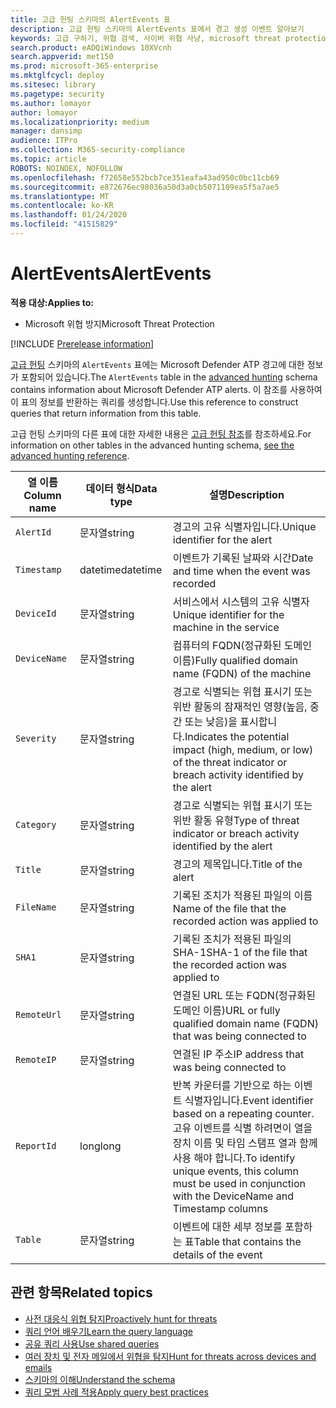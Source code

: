 ```yaml
---
title: 고급 헌팅 스키마의 AlertEvents 표
description: 고급 헌팅 스키마의 AlertEvents 표에서 경고 생성 이벤트 알아보기
keywords: 고급 구하기, 위협 검색, 사이버 위협 사냥, microsoft threat protection, microsoft 365, mtp, m365, 검색, 쿼리, 원격 분석, 스키마 참조, kusto, table, column, data type, description, alertevents, alert, 심각도, 범주
search.product: eADQiWindows 10XVcnh
search.appverid: met150
ms.prod: microsoft-365-enterprise
ms.mktglfcycl: deploy
ms.sitesec: library
ms.pagetype: security
ms.author: lomayor
author: lomayor
ms.localizationpriority: medium
manager: dansimp
audience: ITPro
ms.collection: M365-security-compliance
ms.topic: article
ROBOTS: NOINDEX, NOFOLLOW
ms.openlocfilehash: f72658e552bcb7ce351eafa43ad950c0bc11cb69
ms.sourcegitcommit: e872676ec98036a50d3a0cb5071109ea5f5a7ae5
ms.translationtype: MT
ms.contentlocale: ko-KR
ms.lasthandoff: 01/24/2020
ms.locfileid: "41515829"
---
```

# <a name="alertevents"></a><span data-ttu-id="77ca4-104">AlertEvents</span><span class="sxs-lookup"><span data-stu-id="77ca4-104">AlertEvents</span></span>

<span data-ttu-id="77ca4-105">**적용 대상:**</span><span class="sxs-lookup"><span data-stu-id="77ca4-105">**Applies to:**</span></span>
- <span data-ttu-id="77ca4-106">Microsoft 위협 방지</span><span class="sxs-lookup"><span data-stu-id="77ca4-106">Microsoft Threat Protection</span></span>

[!INCLUDE [Prerelease information](../includes/prerelease.md)]

<span data-ttu-id="77ca4-107">[고급 헌팅](advanced-hunting-overview.md) 스키마의 `AlertEvents` 표에는 Microsoft Defender ATP 경고에 대한 정보가 포함되어 있습니다.</span><span class="sxs-lookup"><span data-stu-id="77ca4-107">The `AlertEvents` table in the [advanced hunting](advanced-hunting-overview.md) schema contains information about Microsoft Defender ATP alerts.</span></span> <span data-ttu-id="77ca4-108">이 참조를 사용하여 이 표의 정보를 반환하는 쿼리를 생성합니다.</span><span class="sxs-lookup"><span data-stu-id="77ca4-108">Use this reference to construct queries that return information from this table.</span></span>

<span data-ttu-id="77ca4-109">고급 헌팅 스키마의 다른 표에 대한 자세한 내용은 [고급 헌팅 참조](advanced-hunting-schema-tables.md)를 참조하세요.</span><span class="sxs-lookup"><span data-stu-id="77ca4-109">For information on other tables in the advanced hunting schema, [see the advanced hunting reference](advanced-hunting-schema-tables.md).</span></span>

| <span data-ttu-id="77ca4-110">열 이름</span><span class="sxs-lookup"><span data-stu-id="77ca4-110">Column name</span></span> | <span data-ttu-id="77ca4-111">데이터 형식</span><span class="sxs-lookup"><span data-stu-id="77ca4-111">Data type</span></span> | <span data-ttu-id="77ca4-112">설명</span><span class="sxs-lookup"><span data-stu-id="77ca4-112">Description</span></span> |
|-------------|-----------|-------------|
| `AlertId` | <span data-ttu-id="77ca4-113">문자열</span><span class="sxs-lookup"><span data-stu-id="77ca4-113">string</span></span> | <span data-ttu-id="77ca4-114">경고의 고유 식별자입니다.</span><span class="sxs-lookup"><span data-stu-id="77ca4-114">Unique identifier for the alert</span></span> |
| `Timestamp` | <span data-ttu-id="77ca4-115">datetime</span><span class="sxs-lookup"><span data-stu-id="77ca4-115">datetime</span></span> | <span data-ttu-id="77ca4-116">이벤트가 기록된 날짜와 시간</span><span class="sxs-lookup"><span data-stu-id="77ca4-116">Date and time when the event was recorded</span></span> |
| `DeviceId` | <span data-ttu-id="77ca4-117">문자열</span><span class="sxs-lookup"><span data-stu-id="77ca4-117">string</span></span> | <span data-ttu-id="77ca4-118">서비스에서 시스템의 고유 식별자</span><span class="sxs-lookup"><span data-stu-id="77ca4-118">Unique identifier for the machine in the service</span></span> |
| `DeviceName` | <span data-ttu-id="77ca4-119">문자열</span><span class="sxs-lookup"><span data-stu-id="77ca4-119">string</span></span> | <span data-ttu-id="77ca4-120">컴퓨터의 FQDN(정규화된 도메인 이름)</span><span class="sxs-lookup"><span data-stu-id="77ca4-120">Fully qualified domain name (FQDN) of the machine</span></span> |
| `Severity` | <span data-ttu-id="77ca4-121">문자열</span><span class="sxs-lookup"><span data-stu-id="77ca4-121">string</span></span> | <span data-ttu-id="77ca4-122">경고로 식별되는 위협 표시기 또는 위반 활동의 잠재적인 영향(높음, 중간 또는 낮음)을 표시합니다.</span><span class="sxs-lookup"><span data-stu-id="77ca4-122">Indicates the potential impact (high, medium, or low) of the threat indicator or breach activity identified by the alert</span></span> |
| `Category` | <span data-ttu-id="77ca4-123">문자열</span><span class="sxs-lookup"><span data-stu-id="77ca4-123">string</span></span> | <span data-ttu-id="77ca4-124">경고로 식별되는 위협 표시기 또는 위반 활동 유형</span><span class="sxs-lookup"><span data-stu-id="77ca4-124">Type of threat indicator or breach activity identified by the alert</span></span> |
| `Title` | <span data-ttu-id="77ca4-125">문자열</span><span class="sxs-lookup"><span data-stu-id="77ca4-125">string</span></span> | <span data-ttu-id="77ca4-126">경고의 제목입니다.</span><span class="sxs-lookup"><span data-stu-id="77ca4-126">Title of the alert</span></span> |
| `FileName` | <span data-ttu-id="77ca4-127">문자열</span><span class="sxs-lookup"><span data-stu-id="77ca4-127">string</span></span> | <span data-ttu-id="77ca4-128">기록된 조치가 적용된 파일의 이름</span><span class="sxs-lookup"><span data-stu-id="77ca4-128">Name of the file that the recorded action was applied to</span></span> |
| `SHA1` | <span data-ttu-id="77ca4-129">문자열</span><span class="sxs-lookup"><span data-stu-id="77ca4-129">string</span></span> | <span data-ttu-id="77ca4-130">기록된 조치가 적용된 파일의 SHA-1</span><span class="sxs-lookup"><span data-stu-id="77ca4-130">SHA-1 of the file that the recorded action was applied to</span></span> |
| `RemoteUrl` | <span data-ttu-id="77ca4-131">문자열</span><span class="sxs-lookup"><span data-stu-id="77ca4-131">string</span></span> | <span data-ttu-id="77ca4-132">연결된 URL 또는 FQDN(정규화된 도메인 이름)</span><span class="sxs-lookup"><span data-stu-id="77ca4-132">URL or fully qualified domain name (FQDN) that was being connected to</span></span> |
| `RemoteIP` | <span data-ttu-id="77ca4-133">문자열</span><span class="sxs-lookup"><span data-stu-id="77ca4-133">string</span></span> | <span data-ttu-id="77ca4-134">연결된 IP 주소</span><span class="sxs-lookup"><span data-stu-id="77ca4-134">IP address that was being connected to</span></span> |
| `ReportId` | <span data-ttu-id="77ca4-135">long</span><span class="sxs-lookup"><span data-stu-id="77ca4-135">long</span></span> | <span data-ttu-id="77ca4-136">반복 카운터를 기반으로 하는 이벤트 식별자입니다.</span><span class="sxs-lookup"><span data-stu-id="77ca4-136">Event identifier based on a repeating counter.</span></span> <span data-ttu-id="77ca4-137">고유 이벤트를 식별 하려면이 열을 장치 이름 및 타임 스탬프 열과 함께 사용 해야 합니다.</span><span class="sxs-lookup"><span data-stu-id="77ca4-137">To identify unique events, this column must be used in conjunction with the DeviceName and Timestamp columns</span></span> |
| `Table` | <span data-ttu-id="77ca4-138">문자열</span><span class="sxs-lookup"><span data-stu-id="77ca4-138">string</span></span> | <span data-ttu-id="77ca4-139">이벤트에 대한 세부 정보를 포함하는 표</span><span class="sxs-lookup"><span data-stu-id="77ca4-139">Table that contains the details of the event</span></span> |

## <a name="related-topics"></a><span data-ttu-id="77ca4-140">관련 항목</span><span class="sxs-lookup"><span data-stu-id="77ca4-140">Related topics</span></span>
- [<span data-ttu-id="77ca4-141">사전 대응식 위협 탐지</span><span class="sxs-lookup"><span data-stu-id="77ca4-141">Proactively hunt for threats</span></span>](advanced-hunting-overview.md)
- [<span data-ttu-id="77ca4-142">쿼리 언어 배우기</span><span class="sxs-lookup"><span data-stu-id="77ca4-142">Learn the query language</span></span>](advanced-hunting-query-language.md)
- [<span data-ttu-id="77ca4-143">공유 쿼리 사용</span><span class="sxs-lookup"><span data-stu-id="77ca4-143">Use shared queries</span></span>](advanced-hunting-shared-queries.md)
- [<span data-ttu-id="77ca4-144">여러 장치 및 전자 메일에서 위협을 탐지</span><span class="sxs-lookup"><span data-stu-id="77ca4-144">Hunt for threats across devices and emails</span></span>](advanced-hunting-query-emails-devices.md)
- [<span data-ttu-id="77ca4-145">스키마의 이해</span><span class="sxs-lookup"><span data-stu-id="77ca4-145">Understand the schema</span></span>](advanced-hunting-schema-tables.md)
- [<span data-ttu-id="77ca4-146">쿼리 모범 사례 적용</span><span class="sxs-lookup"><span data-stu-id="77ca4-146">Apply query best practices</span></span>](advanced-hunting-best-practices.md)
